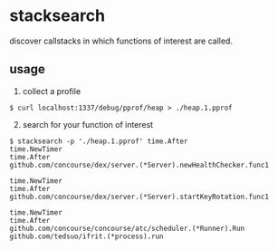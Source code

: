 # stacksearch

discover callstacks in which functions of interest are called.


## usage

1. collect a profile

```console
$ curl localhost:1337/debug/pprof/heap > ./heap.1.pprof
```


2. search for your function of interest

```console
$ stacksearch -p './heap.1.pprof' time.After
time.NewTimer
time.After
github.com/concourse/dex/server.(*Server).newHealthChecker.func1

time.NewTimer
time.After
github.com/concourse/dex/server.(*Server).startKeyRotation.func1

time.NewTimer
time.After
github.com/concourse/concourse/atc/scheduler.(*Runner).Run
github.com/tedsuo/ifrit.(*process).run
```

